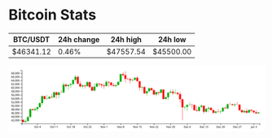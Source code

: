 # Bitcoin Stats

BTC/USDT|24h change|24h high|24h low|
|---|---|---|---|
|$46341.12|0.46%|$47557.54|$45500.00|

<img src="./chart.svg">
